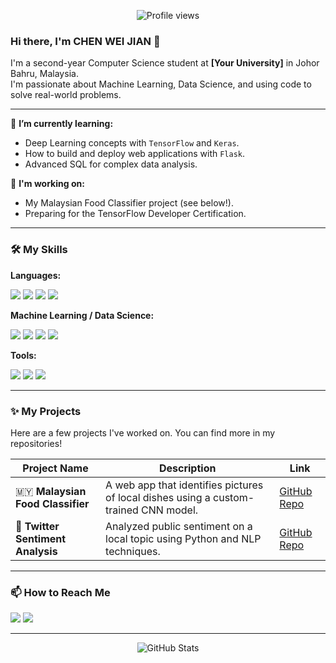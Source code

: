<p align="center">
  <img src="https://komarev.com/ghpvc/?username=yourusername&color=blueviolet" alt="Profile views"/>
</p>

### Hi there, I'm CHEN WEI JIAN 👋

<p align="left">
  I'm a second-year Computer Science student at <strong>[Your University]</strong> in Johor Bahru, Malaysia. 
  <br/>
  I'm passionate about Machine Learning, Data Science, and using code to solve real-world problems.
</p>

---

🌱 **I’m currently learning:**
* Deep Learning concepts with `TensorFlow` and `Keras`.
* How to build and deploy web applications with `Flask`.
* Advanced SQL for complex data analysis.

🚀 **I'm working on:**
* My Malaysian Food Classifier project (see below!).
* Preparing for the TensorFlow Developer Certification.

---

### 🛠️ My Skills

**Languages:**
<p>
  <img src="https://img.shields.io/badge/Python-3776AB?style=for-the-badge&logo=python&logoColor=white" />
  <img src="https://img.shields.io/badge/Java-ED8B00?style=for-the-badge&logo=java&logoColor=white" />
  <img src="https://img.shields.io/badge/SQL-025E8C?style=for-the-badge&logo=postgresql&logoColor=white" />
  <img src="https://img.shields.io/badge/C%2B%2B-00599C?style=for-the-badge&logo=c%2B%2B&logoColor=white" />
</p>

**Machine Learning / Data Science:**
<p>
  <img src="https://img.shields.io/badge/scikit_learn-F7931E?style=for-the-badge&logo=scikit-learn&logoColor=white" />
  <img src="https://img.shields.io/badge/Pandas-150458?style=for-the-badge&logo=pandas&logoColor=white" />
  <img src="https://img.shields.io/badge/Numpy-013243?style=for-the-badge&logo=numpy&logoColor=white" />
  <img src="https://img.shields.io/badge/TensorFlow-FF6F00?style=for-the-badge&logo=tensorflow&logoColor=white" />
</p>

**Tools:**
<p>
  <img src="https://img.shields.io/badge/GIT-E44C30?style=for-the-badge&logo=git&logoColor=white" />
  <img src="https://img.shields.io/badge/Jupyter-F37626.svg?style=for-the-badge&logo=Jupyter&logoColor=white" />
  <img src="https://img.shields.io/badge/Visual_Studio_Code-0078D4?style=for-the-badge&logo=visual%20studio%20code&logoColor=white" />
</p>

---

### ✨ My Projects

Here are a few projects I've worked on. You can find more in my repositories!

| Project Name | Description | Link |
|--------------|-------------|------|
| 🇲🇾 **Malaysian Food Classifier** | A web app that identifies pictures of local dishes using a custom-trained CNN model. | [GitHub Repo](https://github.com/yourusername/food-classifier) |
| 💬 **Twitter Sentiment Analysis** | Analyzed public sentiment on a local topic using Python and NLP techniques. | [GitHub Repo](https://github.com/yourusername/sentiment-analysis) |

---

### 📫 How to Reach Me

<p>
  <a href="https://github.com/"><img src="https://github.com/weijian7780" /></a>
  <a href="https://linkedin.com/in/yourprofile"><img src="www.linkedin.com/in/伟建-曾-b49307114" /></a>
</p>

---

<p align="center">
  <img src="https://github-readme-stats.vercel.app/api?username=yourusername&show_icons=true&theme=radical" alt="GitHub Stats" />
</p>
